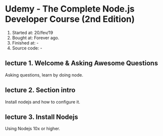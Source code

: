 # Udemy - The Complete Node.js Developer Course (2nd Edition)

1. Started at: 20/fev/19
2. Bought at: Forever ago.
3. Finished at: -
4. Source code: -

## lecture 1. Welcome & Asking Awesome Questions

Asking questions, learn by doing node.

## lecture 2. Section intro

Install nodejs and how to configure it.

## lecture 3. Install Nodejs

Using Nodejs 10x or higher.
